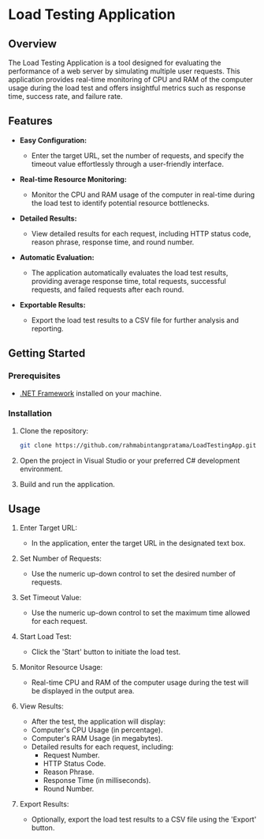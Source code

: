 # Load Testing Application

## Overview

The Load Testing Application is a tool designed for evaluating the performance of a web server by simulating multiple user requests. This application provides real-time monitoring of CPU and RAM of the computer usage during the load test and offers insightful metrics such as response time, success rate, and failure rate.

## Features

- **Easy Configuration:**
  - Enter the target URL, set the number of requests, and specify the timeout value effortlessly through a user-friendly interface.

- **Real-time Resource Monitoring:**
  - Monitor the CPU and RAM usage of the computer in real-time during the load test to identify potential resource bottlenecks.

- **Detailed Results:**
  - View detailed results for each request, including HTTP status code, reason phrase, response time, and round number.

- **Automatic Evaluation:**
  - The application automatically evaluates the load test results, providing average response time, total requests, successful requests, and failed requests after each round.

- **Exportable Results:**
  - Export the load test results to a CSV file for further analysis and reporting.

## Getting Started

### Prerequisites

- [.NET Framework](https://dotnet.microsoft.com/download/dotnet-framework) installed on your machine.

### Installation

1. Clone the repository:

   ```bash
   git clone https://github.com/rahmabintangpratama/LoadTestingApp.git
2. Open the project in Visual Studio or your preferred C# development environment.
3. Build and run the application.

## Usage
1. Enter Target URL:
   - In the application, enter the target URL in the designated text box.

2. Set Number of Requests:
   - Use the numeric up-down control to set the desired number of requests.

3. Set Timeout Value:
   - Use the numeric up-down control to set the maximum time allowed for each request.

4. Start Load Test:
   - Click the 'Start' button to initiate the load test.

5. Monitor Resource Usage:
   - Real-time CPU and RAM of the computer usage during the test will be displayed in the output area.

6. View Results:
   - After the test, the application will display:
   - Computer's CPU Usage (in percentage).
   - Computer's RAM Usage (in megabytes).
   - Detailed results for each request, including:
     - Request Number.
     - HTTP Status Code.
     - Reason Phrase.
     - Response Time (in milliseconds).
     - Round Number.

7. Export Results:
   - Optionally, export the load test results to a CSV file using the 'Export' button.
